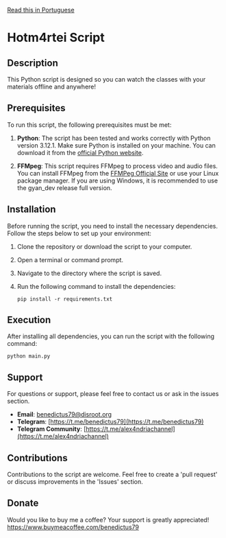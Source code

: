 [Read this in Portuguese](LEIAME.md)

# Hotm4rtei Script

## Description
This Python script is designed so you can watch the classes with your materials offline and anywhere!

## Prerequisites

To run this script, the following prerequisites must be met:

1. **Python**: The script has been tested and works correctly with Python version 3.12.1. Make sure Python is installed on your machine. You can download it from the [official Python website](https://www.python.org/downloads/).

2. **FFMpeg**: This script requires FFMpeg to process video and audio files. You can install FFMpeg from the [FFMPeg Official Site](https://ffmpeg.org/download.html) or use your Linux package manager. If you are using Windows, it is recommended to use the gyan_dev release full version.

## Installation
Before running the script, you need to install the necessary dependencies. Follow the steps below to set up your environment:

1. Clone the repository or download the script to your computer.
2. Open a terminal or command prompt.
3. Navigate to the directory where the script is saved.
4. Run the following command to install the dependencies:

   ```
   pip install -r requirements.txt
   ```

## Execution
After installing all dependencies, you can run the script with the following command:

   ```
   python main.py
   ```

## Support
For questions or support, please feel free to contact us or ask in the issues section.

- **Email**: [benedictus79@disroot.org](mailto:benedictus79@disroot.org)
- **Telegram**: [https://t.me/benedictus79](https://t.me/benedictus79)
- **Telegram Community**: [https://t.me/alex4ndriachannel](https://t.me/alex4ndriachannel)

## Contributions
Contributions to the script are welcome. Feel free to create a 'pull request' or discuss improvements in the 'Issues' section.

## Donate
Would you like to buy me a coffee? Your support is greatly appreciated!
https://www.buymeacoffee.com/benedictus79
